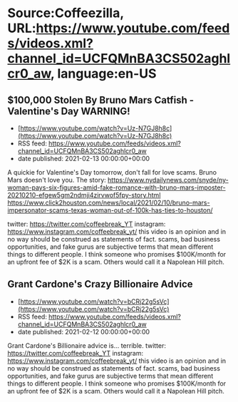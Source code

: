 # Source:Coffeezilla, URL:https://www.youtube.com/feeds/videos.xml?channel_id=UCFQMnBA3CS502aghlcr0_aw, language:en-US

## $100,000 Stolen By Bruno Mars Catfish - Valentine's Day WARNING!
 - [https://www.youtube.com/watch?v=Uz-N7GJ8h8c](https://www.youtube.com/watch?v=Uz-N7GJ8h8c)
 - RSS feed: https://www.youtube.com/feeds/videos.xml?channel_id=UCFQMnBA3CS502aghlcr0_aw
 - date published: 2021-02-13 00:00:00+00:00

A quickie for Valentine's Day tomorrow, don't fall for love scams. Bruno Mars doesn't love you. 
The story: 
https://www.nydailynews.com/snyde/ny-woman-pays-six-figures-amid-fake-romance-with-bruno-mars-imposter-20210210-efgew5gm2ndmji4zirvwof5fpy-story.html
https://www.click2houston.com/news/local/2021/02/10/bruno-mars-impersonator-scams-texas-woman-out-of-100k-has-ties-to-houston/

twitter: https://twitter.com/coffeebreak_YT
instagram: https://www.instagram.com/coffeebreak_yt/
this video is an opinion and in no way should be construed as statements of fact. scams, bad business opportunities, and fake gurus are subjective terms that mean different things to different people. I think someone who promises $100K/month for an upfront fee of $2K is a scam. Others would call it a Napolean Hill pitch.

## Grant Cardone's Crazy Billionaire Advice
 - [https://www.youtube.com/watch?v=bCRj22g5sVc](https://www.youtube.com/watch?v=bCRj22g5sVc)
 - RSS feed: https://www.youtube.com/feeds/videos.xml?channel_id=UCFQMnBA3CS502aghlcr0_aw
 - date published: 2021-02-12 00:00:00+00:00

Grant Cardone's Billionaire advice is... terrible.
twitter: https://twitter.com/coffeebreak_YT
instagram: https://www.instagram.com/coffeebreak_yt/
this video is an opinion and in no way should be construed as statements of fact. scams, bad business opportunities, and fake gurus are subjective terms that mean different things to different people. I think someone who promises $100K/month for an upfront fee of $2K is a scam. Others would call it a Napolean Hill pitch.

